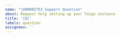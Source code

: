 ```yaml
---
name: "\U00002753 Support Question"
about: Request help setting up your Taiga instance
title: '[Q]'
labels: question
assignees: ''
---
```


<!--
  Please, check the official documentation(https://docs.taiga.io) and our resources site(https://resources.taiga.io/) and FAQs(https://resources.taiga.io/faqs/) they may have the solution to your question.

  Describe your question with as many detail as possible to make it easier for anyone to help. If you share any configuration, please, ensure you redact all your credentials.
 -->



